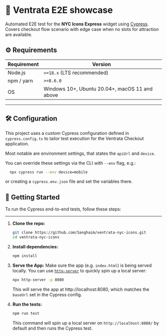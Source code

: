 # 🧪 Ventrata E2E showcase

Automated E2E test for the **NYC Icons Express** widget using [Cypress](https://www.cypress.io/).  
Covers checkout flow scenario with edge case when no slots for attraction are available.

## ⚙️ Requirements
| Requirement | Version                                        |
|-------------|------------------------------------------------|
| Node.js     | `>=18.x` (LTS recommended)                     |
| npm / yarn  | `>=8.6.0`                                      |
| OS          | Windows 10+, Ubuntu 20.04+, macOS 11 and above |

---

## 🛠️ Configuration

This project uses a custom Cypress configuration defined in `cypress.config.ts` to tailor 
test execution for the Ventrata Checkout application.

Most notable are environment settings, that states the `apiUrl` and `device`.

You can override these settings via the CLI with `--env` flag, e.g.:
```bash
  npx cypress run --env device=mobile
```
or creating a `cypress.env.json` file and set the variables there.


## 🚀 Getting Started

To run the Cypress end-to-end tests, follow these steps:

---

1. **Clone the repo:**

   ```bash
   git clone https://github.com/Sanghaim/ventrata-nyc-icons.git
   cd ventrata-nyc-icons
   
2. **Install dependencies:**

    ```bash
    npm install

3. **Serve the App:**
   Make sure the app (e.g. `index.html`) is being served locally. 
   You can use [`http-server`](https://www.npmjs.com/package/http-server) to quickly spin up a local server:

   ```bash
   npx http-server -p 8080
   ```
   
   This will serve the app at http://localhost:8080, which matches the `baseUrl` set in the Cypress config.

4. **Run the tests:**
   ```bash
   npm run test
   ```
   This command will spin up a local server on `http://localhost:8080/` by default and then runs the Cypress test.
